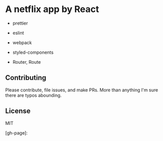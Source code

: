 # A netflix app by React

* prettier 
* eslint
* webpack
* styled-components

* Router, Route


## Contributing

Please contribute, file issues, and make PRs. More than anything I'm sure there are typos abounding.

## License

MIT

[gh-page]: 
